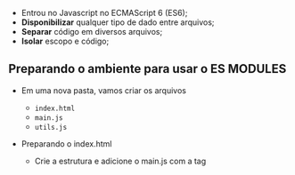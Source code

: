 - Entrou no Javascript no ECMAScript 6 (ES6);
- **Disponibilizar** qualquer tipo de dado entre arquivos;
- **Separar** código em diversos arquivos;
- **Isolar** escopo e código;

## Preparando o ambiente para usar o ES MODULES

- Em uma nova pasta, vamos criar os arquivos
    - `index.html`
    - `main.js`
    - `utils.js`

- Preparando o index.html
    - Crie a estrutura e adicione o main.js com a tag <script>
    
- Habilite a tag <script> para utilizar a sintaxe
    - Adicionando o atributo type=”module” a tag <script>

### IMPORT e EXPORT “simples”

Podemos executar qualquer arquivo e ele será executado imediatamente

```jsx
// utils.js
const message = "mensagem"
alert(message)

// main.js
import './util.js'
```

### IMPORT e EXPORT “default”

```jsx
// utils.js
export default 'algum dado'

		// Ou para um dado já existente
		const text = 'alguma coisa'
		export default text

// main.js
import qualquernome from './utils.js'

// OBS: O default deixa atribuir qualquer nome ao IMPORT
// OBS2: Somente 1 default por arquivo
```

### NAMED EXPORT

Exportamos uma variável ou função e, ao importar, devemos colocar o MESMO NOME.

```jsx
// utils.js
export const today = Date.now()

	// Exportanto um valor já existente
	const double = number => number * 2
	export { double }
	
	// Exportando diversas funções/variáveis e etc
	export { today, double }

// main.js
import { today } from './utils.js'

// OBS: É possível multíplos exports
```

### Misto (NAMED e DEFAULT)

```jsx
// utils.js
const date = new Date()
const greeting = name => `Hello ${name}`

export default function (argumento){
	console.log(date, greeting(argumento))
}

export { date, greeting }

// main.js
import funcPadraoQualquerNome, { date, greeting } from './utils.js'

// funcPadraoQualquerNome = export default aceita qualque nome
// { date, greeting } = named export, precisa ser exatamente o mesmo nome
```

### IMPORT AS

É possível renomer um ou mais dados que foram exportados

```jsx
// utils.js
export function sum(a,b){
	return a + b
}

// main.js
import { sum as soma } from './utils.js'
```

### IMPORT * AS

Podemos importar todos os namedexports e dar um nome padrão para todos

```jsx
// utils.js
export const sum = (a,b) => a + b
export const multiply = (a,b) => a * b
export const substract = (a,b) => a - b
export const divide = (a,b) => a / b

// ou tirar os export antes do const e fazer:
// export { sum, multiply, substract, divide }

//main.js
import * as calculator  from './utils.js'
```
